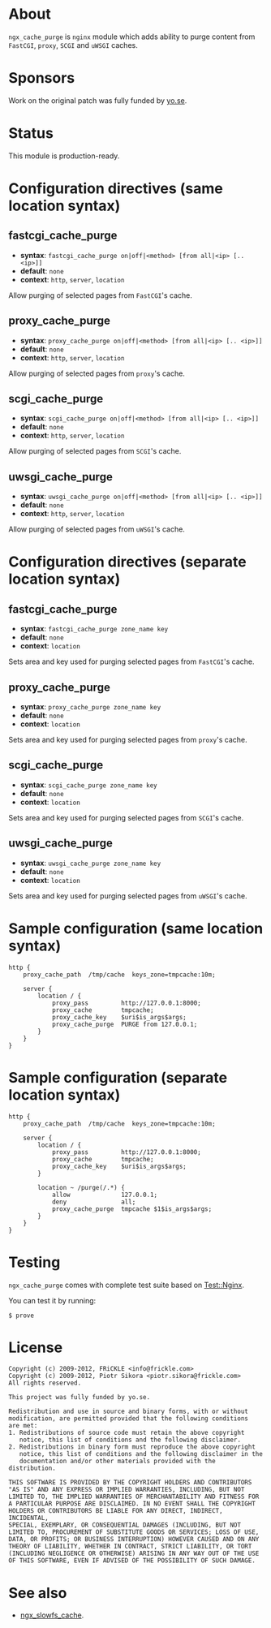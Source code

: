 About
=====
`ngx_cache_purge` is `nginx` module which adds ability to purge content from
`FastCGI`, `proxy`, `SCGI` and `uWSGI` caches.


Sponsors
========
Work on the original patch was fully funded by [yo.se](http://yo.se).


Status
======
This module is production-ready.


Configuration directives (same location syntax)
===============================================
fastcgi_cache_purge
-------------------
* **syntax**: `fastcgi_cache_purge on|off|<method> [from all|<ip> [.. <ip>]]`
* **default**: `none`
* **context**: `http`, `server`, `location`

Allow purging of selected pages from `FastCGI`'s cache.


proxy_cache_purge
-----------------
* **syntax**: `proxy_cache_purge on|off|<method> [from all|<ip> [.. <ip>]]`
* **default**: `none`
* **context**: `http`, `server`, `location`

Allow purging of selected pages from `proxy`'s cache.


scgi_cache_purge
----------------
* **syntax**: `scgi_cache_purge on|off|<method> [from all|<ip> [.. <ip>]]`
* **default**: `none`
* **context**: `http`, `server`, `location`

Allow purging of selected pages from `SCGI`'s cache.


uwsgi_cache_purge
-----------------
* **syntax**: `uwsgi_cache_purge on|off|<method> [from all|<ip> [.. <ip>]]`
* **default**: `none`
* **context**: `http`, `server`, `location`

Allow purging of selected pages from `uWSGI`'s cache.


Configuration directives (separate location syntax)
===================================================
fastcgi_cache_purge
-------------------
* **syntax**: `fastcgi_cache_purge zone_name key`
* **default**: `none`
* **context**: `location`

Sets area and key used for purging selected pages from `FastCGI`'s cache.


proxy_cache_purge
-----------------
* **syntax**: `proxy_cache_purge zone_name key`
* **default**: `none`
* **context**: `location`

Sets area and key used for purging selected pages from `proxy`'s cache.


scgi_cache_purge
----------------
* **syntax**: `scgi_cache_purge zone_name key`
* **default**: `none`
* **context**: `location`

Sets area and key used for purging selected pages from `SCGI`'s cache.


uwsgi_cache_purge
-----------------
* **syntax**: `uwsgi_cache_purge zone_name key`
* **default**: `none`
* **context**: `location`

Sets area and key used for purging selected pages from `uWSGI`'s cache.


Sample configuration (same location syntax)
===========================================
    http {
        proxy_cache_path  /tmp/cache  keys_zone=tmpcache:10m;

        server {
            location / {
                proxy_pass         http://127.0.0.1:8000;
                proxy_cache        tmpcache;
                proxy_cache_key    $uri$is_args$args;
                proxy_cache_purge  PURGE from 127.0.0.1;
            }
        }
    }


Sample configuration (separate location syntax)
===============================================
    http {
        proxy_cache_path  /tmp/cache  keys_zone=tmpcache:10m;

        server {
            location / {
                proxy_pass         http://127.0.0.1:8000;
                proxy_cache        tmpcache;
                proxy_cache_key    $uri$is_args$args;
            }

            location ~ /purge(/.*) {
                allow              127.0.0.1;
                deny               all;
                proxy_cache_purge  tmpcache $1$is_args$args;
            }
        }
    }


Testing
=======
`ngx_cache_purge` comes with complete test suite based on [Test::Nginx](http://github.com/agentzh/test-nginx).

You can test it by running:

`$ prove`


License
=======
    Copyright (c) 2009-2012, FRiCKLE <info@frickle.com>
    Copyright (c) 2009-2012, Piotr Sikora <piotr.sikora@frickle.com>
    All rights reserved.

    This project was fully funded by yo.se.

    Redistribution and use in source and binary forms, with or without
    modification, are permitted provided that the following conditions
    are met:
    1. Redistributions of source code must retain the above copyright
       notice, this list of conditions and the following disclaimer.
    2. Redistributions in binary form must reproduce the above copyright
       notice, this list of conditions and the following disclaimer in the
       documentation and/or other materials provided with the distribution.

    THIS SOFTWARE IS PROVIDED BY THE COPYRIGHT HOLDERS AND CONTRIBUTORS
    "AS IS" AND ANY EXPRESS OR IMPLIED WARRANTIES, INCLUDING, BUT NOT
    LIMITED TO, THE IMPLIED WARRANTIES OF MERCHANTABILITY AND FITNESS FOR
    A PARTICULAR PURPOSE ARE DISCLAIMED. IN NO EVENT SHALL THE COPYRIGHT
    HOLDERS OR CONTRIBUTORS BE LIABLE FOR ANY DIRECT, INDIRECT, INCIDENTAL,
    SPECIAL, EXEMPLARY, OR CONSEQUENTIAL DAMAGES (INCLUDING, BUT NOT
    LIMITED TO, PROCUREMENT OF SUBSTITUTE GOODS OR SERVICES; LOSS OF USE,
    DATA, OR PROFITS; OR BUSINESS INTERRUPTION) HOWEVER CAUSED AND ON ANY
    THEORY OF LIABILITY, WHETHER IN CONTRACT, STRICT LIABILITY, OR TORT
    (INCLUDING NEGLIGENCE OR OTHERWISE) ARISING IN ANY WAY OUT OF THE USE
    OF THIS SOFTWARE, EVEN IF ADVISED OF THE POSSIBILITY OF SUCH DAMAGE.


See also
========
- [ngx_slowfs_cache](http://github.com/FRiCKLE/ngx_slowfs_cache).
